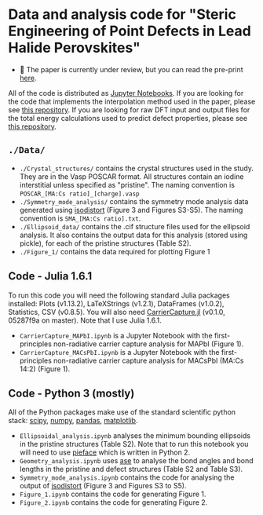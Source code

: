# Data and analysis code for "Steric Engineering of Point Defects in Lead Halide Perovskites"

- 📖 The paper is currently under review, but you can read the pre-print [here](https://arxiv.org/abs/2302.08412).

All of the code is distributed as [Jupyter Notebooks](https://jupyter.org/). If you are looking for the code that implements the interpolation method used in the paper, please see [this repository](https://github.com/NU-CEM/Kabsch_interpolation). If you are looking for raw DFT input and output files for the total energy calculations used to predict defect properties, please see [this repository](https:dx.doi.org/10.17172/NOMAD/2023.02.27-2).

## `./Data/`

- `./Crystal_structures/` contains the crystal structures used in the study. They are in the Vasp POSCAR format. All structures contain an iodine interstitial unless specified as "pristine". The naming convention is `POSCAR_[MA:Cs ratio]_[charge].vasp`
- `./Symmetry_mode_analysis/` contains the symmetry mode analysis data generated using [isodistort](https://stokes.byu.edu/iso/isodistort.php) (Figure 3 and Figures S3-S5). The naming convention is `SMA_[MA:Cs ratio].txt`.
- `./Ellipsoid_data/` contains the .cif structure files used for the ellipsoid analysis. It also contains the output data for this analysis (stored using pickle), for each of the pristine structures (Table S2).
- `./Figure_1/` contains the data required for plotting Figure 1

## Code - Julia 1.6.1

To run this code you will need the following standard Julia packages installed: Plots (v1.13.2), LaTeXStrings (v1.2.1), DataFrames (v1.0.2), Statistics, CSV (v0.8.5). You will also need [CarrierCapture.jl](https://github.com/WMD-group/CarrierCapture.jl/) (v0.1.0, 05287f9a on master). Note that I use Julia 1.6.1.
- `CarrierCapture_MAPbI.ipynb` is a Jupyter Notebook with the first-principles non-radiative carrier capture analysis for MAPbI (Figure 1).
- `CarrierCapture_MACsPbI.ipynb` is a Jupyter Notebook with the first-principles non-radiative carrier capture analysis for MACsPbI (MA:Cs 14:2) (Figure 1).

## Code - Python 3 (mostly)

All of the Python packages make use of the standard scientific python stack: [scipy](https://scipy.org/), [numpy](https://numpy.org/), [pandas](https://pandas.pydata.org/), [matplotlib](https://matplotlib.org/).
- `Ellipsoidal_analysis.ipynb` analyses the minimum bounding ellipsoids in the pristine structures (Table S2). Note that to run this notebook you will need to use [pieface](https://github.com/jcumby/PIEFACE) which is written in Python 2. 
- `Geometry_analysis.ipynb` uses [ase](https://wiki.fysik.dtu.dk/ase/) to analyse the bond angles and bond lengths in the pristine and defect structures (Table S2 and Table S3).
- `Symmetry_mode_analysis.ipynb` contains the code for analysing the output of [isodistort](https://stokes.byu.edu/iso/isodistort.php) (Figure 3 and Figures S3 to S5).
- `Figure_1.ipynb` contains the code for generating Figure 1.
- `Figure_2.ipynb` contains the code for generating Figure 2.
